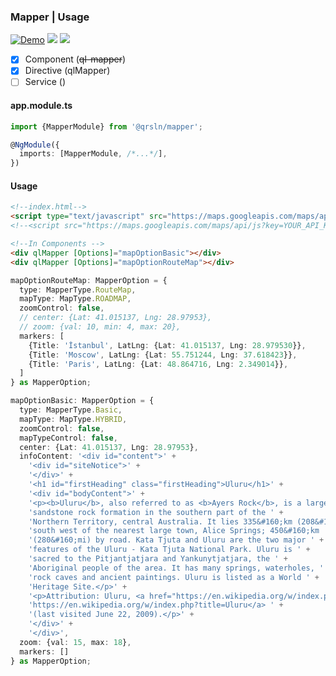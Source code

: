 ### Mapper | Usage

[![Demo](https://img.shields.io/badge/Demo-blue)](https://krsln.github.io/Showcase/Libraries/Mapper)
[![](https://img.shields.io/badge/Main-readme-white)](../projects.md)
[![](https://img.shields.io/badge/readme-white)](readme.md)

- [x] Component (~~ql-mapper~~)
- [x] Directive (qlMapper)
- [ ] Service ()

#### app.module.ts

```typescript
import {MapperModule} from '@qrsln/mapper';

@NgModule({
  imports: [MapperModule, /*...*/],
})
```  

#### Usage

```html
<!--index.html-->
<script type="text/javascript" src="https://maps.googleapis.com/maps/api/js?key="></script>
<!--<script src="https://maps.googleapis.com/maps/api/js?key=YOUR_API_KEY"></script>-->

<!--In Components -->
<div qlMapper [Options]="mapOptionBasic"></div>
<div qlMapper [Options]="mapOptionRouteMap"></div>
```

```typescript
mapOptionRouteMap: MapperOption = {
  type: MapperType.RouteMap,
  mapType: MapType.ROADMAP,
  zoomControl: false,
  // center: {Lat: 41.015137, Lng: 28.97953},
  // zoom: {val: 10, min: 4, max: 20},
  markers: [
    {Title: 'İstanbul', LatLng: {Lat: 41.015137, Lng: 28.979530}},
    {Title: 'Moscow', LatLng: {Lat: 55.751244, Lng: 37.618423}},
    {Title: 'Paris', LatLng: {Lat: 48.864716, Lng: 2.349014}},
  ]
} as MapperOption;

mapOptionBasic: MapperOption = {
  type: MapperType.Basic,
  mapType: MapType.HYBRID,
  zoomControl: false,
  mapTypeControl: false,
  center: {Lat: 41.015137, Lng: 28.97953},
  infoContent: '<div id="content">' +
    '<div id="siteNotice">' +
    '</div>' +
    '<h1 id="firstHeading" class="firstHeading">Uluru</h1>' +
    '<div id="bodyContent">' +
    '<p><b>Uluru</b>, also referred to as <b>Ayers Rock</b>, is a large ' +
    'sandstone rock formation in the southern part of the ' +
    'Northern Territory, central Australia. It lies 335&#160;km (208&#160;mi) ' +
    'south west of the nearest large town, Alice Springs; 450&#160;km ' +
    '(280&#160;mi) by road. Kata Tjuta and Uluru are the two major ' +
    'features of the Uluru - Kata Tjuta National Park. Uluru is ' +
    'sacred to the Pitjantjatjara and Yankunytjatjara, the ' +
    'Aboriginal people of the area. It has many springs, waterholes, ' +
    'rock caves and ancient paintings. Uluru is listed as a World ' +
    'Heritage Site.</p>' +
    '<p>Attribution: Uluru, <a href="https://en.wikipedia.org/w/index.php?title=Uluru&oldid=297882194">' +
    'https://en.wikipedia.org/w/index.php?title=Uluru</a> ' +
    '(last visited June 22, 2009).</p>' +
    '</div>' +
    '</div>',
  zoom: {val: 15, max: 18},
  markers: []
} as MapperOption;
```

